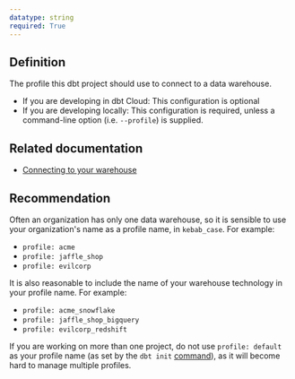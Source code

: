 ```yaml
---
datatype: string
required: True
---
```


## Definition
The profile this dbt project should use to connect to a data warehouse.
* If you are developing in dbt Cloud: This configuration is optional
* If you are developing locally: This configuration is required, unless a command-line option (i.e. `--profile`) is supplied.

## Related documentation
* [Connecting to your warehouse](docs/running-a-dbt-project/using-the-command-line-interface/configure-your-profile.md)

## Recommendation
Often an organization has only one data warehouse, so it is sensible to use your organization's name as a profile name, in `kebab_case`. For example:
* `profile: acme`
* `profile: jaffle_shop`
* `profile: evilcorp`

It is also reasonable to include the name of your warehouse technology in your profile name. For example:
* `profile: acme_snowflake`
* `profile: jaffle_shop_bigquery`
* `profile: evilcorp_redshift`

If you are working on more than one project, do not use `profile: default` as your profile name (as set by the `dbt init` [command](/docs/running-a-dbt-project/command-line-interface/init.md)), as it will become hard to manage multiple profiles.
